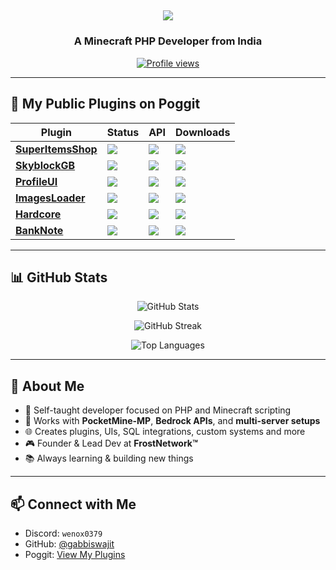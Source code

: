 ## <p align="center"> <a href="https://github.com/DenverCoder1/readme-typing-svg"><img src="https://readme-typing-svg.herokuapp.com?font=Fira+Code&duration=3000&pause=1000&color=F70000&center=true&vCenter=true&width=435&lines=Hey+There!+Biswajit+Here+👋;Self-Taught+PHP+Developer+👨‍💻;Minecraft+Server+Dev+🧠;FrostNetwork+Owner+🌨️"></a> </p>

<h3 align="center"> A Minecraft PHP Developer from India</h3>

<p align="center">
  <a href="https://github.com/gabbiswajit"><img src="https://komarev.com/ghpvc/?username=gabbiswajit&label=Profile%20Views&color=brightgreen&style=flat" alt="Profile views"></a>
</p>

---

## 🔧 My Public Plugins on Poggit

| **Plugin** | **Status** | **API** | **Downloads** |
|-----------|------------|---------|----------------|
| [**SuperItemsShop**](https://poggit.pmmp.io/p/SuperItemsShop) | ![](https://poggit.pmmp.io/shield.state/SuperItemsShop) | ![](https://poggit.pmmp.io/shield.api/SuperItemsShop) | ![](https://poggit.pmmp.io/shield.dl.total/SuperItemsShop) |
| [**SkyblockGB**](https://poggit.pmmp.io/p/SkyblockGB) | ![](https://poggit.pmmp.io/shield.state/SkyblockGB) | ![](https://poggit.pmmp.io/shield.api/SkyblockGB) | ![](https://poggit.pmmp.io/shield.dl.total/SkyblockGB) |
| [**ProfileUI**](https://poggit.pmmp.io/p/Profile-Ui) | ![](https://poggit.pmmp.io/shield.state/Profile-Ui) | ![](https://poggit.pmmp.io/shield.api/Profile-Ui) | ![](https://poggit.pmmp.io/shield.dl.total/Profile-Ui) |
| [**ImagesLoader**](https://poggit.pmmp.io/p/ImagesLoader) | ![](https://poggit.pmmp.io/shield.state/ImagesLoader) | ![](https://poggit.pmmp.io/shield.api/ImagesLoader) | ![](https://poggit.pmmp.io/shield.dl.total/ImagesLoader) |
| [**Hardcore**](https://poggit.pmmp.io/p/Hardcore) | ![](https://poggit.pmmp.io/shield.state/Hardcore) | ![](https://poggit.pmmp.io/shield.api/Hardcore) | ![](https://poggit.pmmp.io/shield.dl.total/Hardcore) |
| [**BankNote**](https://poggit.pmmp.io/p/BankNote) | ![](https://poggit.pmmp.io/shield.state/BankNote) | ![](https://poggit.pmmp.io/shield.api/BankNote) | ![](https://poggit.pmmp.io/shield.dl.total/BankNote) |

---

## 📊 GitHub Stats

<p align="center">
  <img src="https://github-readme-stats.vercel.app/api?username=gabbiswajit&show_icons=true&theme=radical&hide=prs&count_private=true" alt="GitHub Stats" />
</p>

<p align="center">
  <img src="https://github-readme-streak-stats.herokuapp.com/?user=gabbiswajit&theme=radical&hide_border=false" alt="GitHub Streak" />
</p>

<p align="center">
  <img src="https://github-readme-stats.vercel.app/api/top-langs/?username=gabbiswajit&layout=compact&theme=radical&langs_count=10" alt="Top Languages" />
</p>

---

## 🚀 About Me

- 🧠 Self-taught developer focused on PHP and Minecraft scripting
- 🧩 Works with **PocketMine-MP**, **Bedrock APIs**, and **multi-server setups**
- 🌐 Creates plugins, UIs, SQL integrations, custom systems and more
- 🎮 Founder & Lead Dev at **FrostNetwork™️**
- 📚 Always learning & building new things

---

## 📫 Connect with Me

- Discord: `wenox0379`
- GitHub: [@gabbiswajit](https://github.com/GabBiswajit)
- Poggit: [View My Plugins](https://poggit.pmmp.io/user/GabBiswajit)
